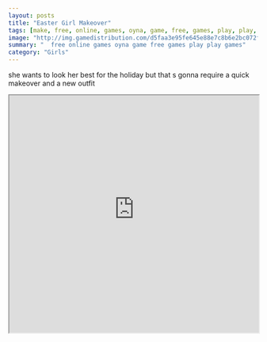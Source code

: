 ```yaml
---
layout: posts
title: "Easter Girl Makeover"
tags: [make, free, online, games, oyna, game, free, games, play, play, games]
image: "http://img.gamedistribution.com/d5faa3e95fe645e88e7c8b6e2bc072fc.jpg"
summary: "  free online games oyna game free games play play games"
category: "Girls"
---
```


she wants to look her best for the holiday but that s gonna require a quick makeover and a new outfit

<iframe width="100%" height="480px;" src="http://flash.gamedistribution.com?game=d5faa3e95fe645e88e7c8b6e2bc072fc"></iframe>